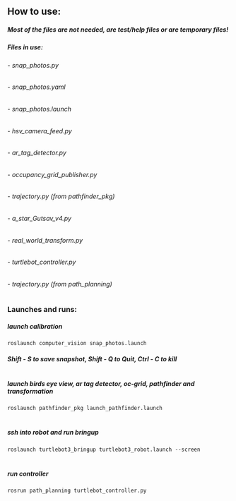 ## How to use:
##### Most of the files are not needed, are test/help files or are temporary files!
##### Files in use: 
###### - snap_photos.py
###### - snap_photos.yaml
###### - snap_photos.launch
###### - hsv_camera_feed.py
###### - ar_tag_detector.py
###### - occupancy_grid_publisher.py
###### - trajectory.py (from pathfinder_pkg)
###### - a_star_Gutsav_v4.py
###### - real_world_transform.py
###### - turtlebot_controller.py
###### - trajectory.py (from path_planning)
#
### Launches and runs:
##### launch calibration
    roslaunch computer_vision snap_photos.launch
##### Shift - S to save snapshot, Shift - Q to Quit, Ctrl - C to kill
#   
##### launch birds eye view, ar tag detector, oc-grid, pathfinder and transformation
    roslaunch pathfinder_pkg launch_pathfinder.launch
#
##### ssh into robot and run bringup
    roslaunch turtlebot3_bringup turtlebot3_robot.launch --screen
#
##### run controller
    rosrun path_planning turtlebot_controller.py
#
